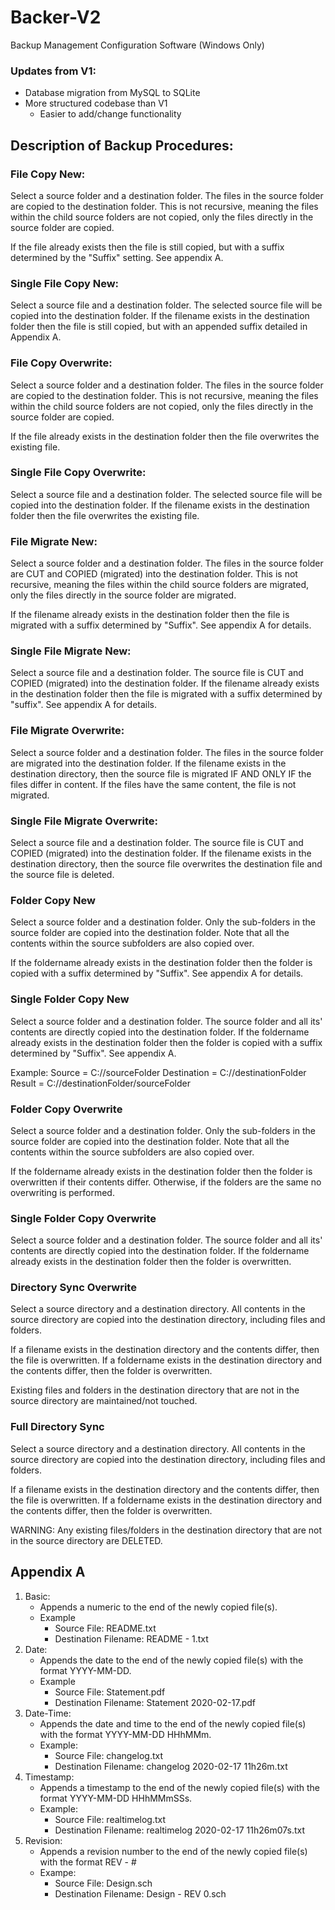 # Backer-V2
Backup Management Configuration Software (Windows Only)

### Updates from V1:
- Database migration from MySQL to SQLite
- More structured codebase than V1
   - Easier to add/change functionality

## Description of Backup Procedures:

### File Copy New:

Select a source folder and a destination folder. The files in the source folder are copied to the destination folder. This is not recursive, meaning the files within the child source folders are not copied, only the files directly in the source folder are copied.

If the file already exists then the file is still copied, but with a suffix determined by the "Suffix" setting. See appendix A.

### Single File Copy New:

Select a source file and a destination folder. The selected source file will be copied into the destination folder. If the filename exists in the destination folder then the file is still copied, but with an appended suffix detailed in Appendix A.

### File Copy Overwrite:

Select a source folder and a destination folder. The files in the source folder are copied to the destination folder. This is not recursive, meaning the files within the child source folders are not copied, only the files directly in the source folder are copied.

If the file already exists in the destination folder then the file overwrites the existing file.

### Single File Copy Overwrite:

Select a source file and a destination folder. The selected source file will be copied into the destination folder. If the filename exists in the destination folder then the file overwrites the existing file.

### File Migrate New:

Select a source folder and a destination folder. The files in the source folder are CUT and COPIED (migrated) into the destination folder. This is not recursive, meaning the files within the child source folders are migrated, only the files directly in the source folder are migrated.

If the filename already exists in the destination folder then the file is migrated with a suffix determined by "Suffix". See appendix A for details.

### Single File Migrate New:

Select a source file and a destination folder. The source file is CUT and COPIED (migrated) into the destination folder. If the filename already exists in the destination folder then the file is migrated with a suffix determined by "suffix". See appendix A for details.

### File Migrate Overwrite:

Select a source folder and a destination folder. The files in the source folder are migrated into the destination folder. If the filename exists in the destination directory, then the source file is migrated IF AND ONLY IF the files differ in content. If the files have the same content, the file is not migrated.

### Single File Migrate Overwrite:

Select a source file and a destination folder. The source file is CUT and COPIED (migrated) into the destination folder. If the filename exists in the destination directory, then the source file overwrites the destination file and the source file is deleted.

### Folder Copy New

Select a source folder and a destination folder. Only the sub-folders in the source folder are copied into the destination folder. Note that all the contents within the source subfolders are also copied over.

If the foldername already exists in the destination folder then the folder is copied with a suffix determined by "Suffix". See appendix A for details.

### Single Folder Copy New

Select a source folder and a destination folder. The source folder and all its' contents are directly copied into the destination folder. If the foldername already exists in the destination folder then the folder is copied with a suffix determined by "Suffix". See appendix A.

Example:
Source = C://sourceFolder
Destination = C://destinationFolder
Result = C://destinationFolder/sourceFolder

### Folder Copy Overwrite

Select a source folder and a destination folder. Only the sub-folders in the source folder are copied into the destination folder. Note that all the contents within the source subfolders are also copied over.

If the foldername already exists in the destination folder then the folder is overwritten if their contents differ. Otherwise, if the folders are the same no overwriting is performed.

### Single Folder Copy Overwrite

Select a source folder and a destination folder. The source folder and all its' contents are directly copied into the destination folder. If the foldername already exists in the destination folder then the folder is overwritten.

### Directory Sync Overwrite

Select a source directory and a destination directory. All contents in the source directory are copied into the destination directory, including files and folders.

If a filename exists in the destination directory and the contents differ, then the file is overwritten. If a foldername exists in the destination directory and the contents differ, then the folder is overwritten.

Existing files and folders in the destination directory that are not in the source directory are maintained/not touched.

### Full Directory Sync

Select a source directory and a destination directory. All contents in the source directory are copied into the destination directory, including files and folders.

If a filename exists in the destination directory and the contents differ, then the file is overwritten. If a foldername exists in the destination directory and the contents differ, then the folder is overwritten.

WARNING: Any existing files/folders in the destination directory that are not in the source directory are DELETED.



## Appendix A

1. Basic:
   - Appends a numeric to the end of the newly copied file(s).
   - Example
     - Source File: README.txt
     - Destination Filename: README - 1.txt
2. Date:
   - Appends the date to the end of the newly copied file(s) with the format YYYY-MM-DD.
   - Example
     - Source File: Statement.pdf
     - Destination Filename: Statement 2020-02-17.pdf
3. Date-Time:
   - Appends the date and time to the end of the newly copied file(s) with the format YYYY-MM-DD HHhMMm.
   - Example:
     - Source File: changelog.txt
     - Destination Filename: changelog 2020-02-17 11h26m.txt
4. Timestamp:
   - Appends a timestamp to the end of the newly copied file(s) with the format YYYY-MM-DD HHhMMmSSs.
   - Example:
     - Source File: realtimelog.txt
     - Destination Filename: realtimelog 2020-02-17 11h26m07s.txt
5. Revision:
   - Appends a revision number to the end of the newly copied file(s) with the format REV - #
   - Exampe:
     - Source File: Design.sch
     - Destination Filename: Design - REV 0.sch
